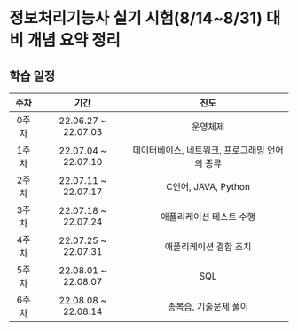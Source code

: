 # 정보처리기능사 실기 시험(8/14~8/31) 대비 개념 요약 정리
## 학습 일정
|주차|기간|진도|
|:---:|:---:|:---:|
0주차|22.06.27 ~ 22.07.03|운영체제|
1주차|22.07.04 ~ 22.07.10|데이터베이스, 네트워크, 프로그래밍 언어의 종류|
2주차|22.07.11 ~ 22.07.17|C언어, JAVA, Python|
3주차|22.07.18 ~ 22.07.24|애플리케이션 테스트 수행|
4주차|22.07.25 ~ 22.07.31|애플리케이션 결함 조치|
5주차|22.08.01 ~ 22.08.07|SQL|
6주차|22.08.08 ~ 22.08.14|총복습, 기출문제 풀이|

